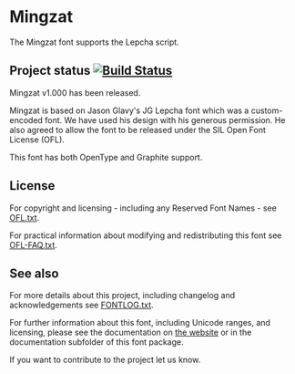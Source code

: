 # Mingzat

The Mingzat font supports the Lepcha script. 


## Project status [![Build Status](http://build.palaso.org/app/rest/builds/buildType:Fonts_Mingzat/statusIcon)](http://build.palaso.org/viewType.html?buildTypeId=Fonts_Mingzat&guest=1)  

Mingzat v1.000 has been released. 

Mingzat is based on Jason Glavy's JG Lepcha font which was a custom-encoded font. We have used his design with his generous permission. He also agreed to allow the font to be released under the SIL Open Font License (OFL). 

This font has both OpenType and Graphite support. 

## License

For copyright and licensing - including any Reserved Font Names - see [OFL.txt](OFL.txt).

For practical information about modifying and redistributing this font see [OFL-FAQ.txt](OFL-FAQ.txt).

## See also

For more details about this project, including changelog and acknowledgements see [FONTLOG.txt](FONTLOG.txt).

For further information about this font, including Unicode ranges, and licensing, please see the documentation on [the website](http://software.sil.org/mingzat/) or in the documentation subfolder of this font package.

If you want to contribute to the project let us know.

